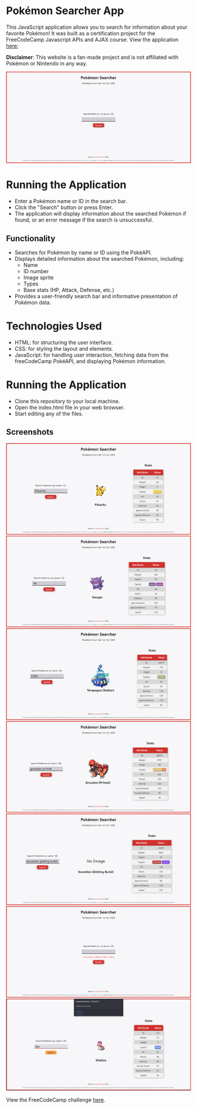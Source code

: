 # Pokémon Searcher App
This JavaScript application allows you to search for information about your favorite Pokémon! It was built as a certification project for the FreeCodeCamp Javascript APIs and AJAX course. View the application [here]();

**Disclaimer**: This website is a fan-made project and is not affiliated with Pokémon or Nintendo in any way.

![Screenshot of the website](./screenshots/screenshot1.png)

# Running the Application
- Enter a Pokémon name or ID in the search bar.
- Click the "Search" button or press Enter.
- The application will display information about the searched Pokémon if found, or an error message if the search is unsuccessful.

## Functionality
- Searches for Pokémon by name or ID using the PokéAPI.
- Displays detailed information about the searched Pokémon, including:
    - Name
    - ID number
    - Image sprite
    - Types
    - Base stats (HP, Attack, Defense, etc.)
- Provides a user-friendly search bar and informative presentation of Pokémon data.

# Technologies Used
- HTML: for structuring the user interface.
- CSS: for styling the layout and elements.
- JavaScript: for handling user interaction, fetching data from the freeCodeCamp PokéAPI, and displaying Pokémon information.

# Running the Application
- Clone this repository to your local machine.
- Open the index.html file in your web browser.
- Start editing any of the files.

## Screenshots
![Screenshot of the website with valid input](./screenshots/screenshot3.png)
![Screenshot of the website with valid input](./screenshots/screenshot4.png)
![Screenshot of the website with valid input](./screenshots/screenshot5.png)
![Screenshot of the website with valid input](./screenshots/screenshot6.png)
![Screenshot of the website with valid input](./screenshots/screenshot7.png)
![Screenshot of the website with invalid input](./screenshots/screenshot2.png)
![Screenshot of the website with invalid input](./screenshots/screenshot8.png)

View the FreeCodeCamp challenge [here](https://www.freecodecamp.org/learn/javascript-algorithms-and-data-structures-v8/build-a-pokemon-search-app-project/build-a-pokemon-search-app).